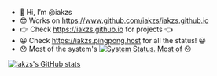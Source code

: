 - 👋 Hi, I’m @iakzs
- 😎 Works on https://www.github.com/iakzs/iakzs.github.io
- 👉 Check https://iakzs.github.io for projects 👈
- 😀 Check https://iakzs.pingpong.host for all the status! 😀
- 😯 Most of the system's [![System Status. Most of](https://img.shields.io/pingpong/status/sp_fa717d88cfa240769d755477634c02f0)](https://iakzs.pingpong.host/) 😯

[![iakzs's GitHub stats](https://github-readme-stats.vercel.app/api?username=iakzs)](https://github.com/anuraghazra/github-readme-stats)
